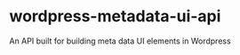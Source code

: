 wordpress-metadata-ui-api
=========================

An API built for building meta data UI elements in Wordpress
